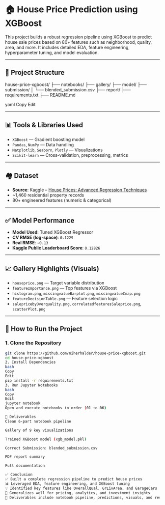 # 🏠 House Price Prediction using XGBoost

This project builds a robust regression pipeline using XGBoost to predict house sale prices based on 80+ features such as neighborhood, quality, area, and more. It includes detailed EDA, feature engineering, hyperparameter tuning, and model evaluation.

---

## 📁 Project Structure

house-price-xgboost/
├── notebooks/
├── gallery/
├── model/
├── submission/
│ └── blended_submission.csv
├── report/
├── requirements.txt
├── README.md

yaml
Copy
Edit

---

## 📊 Tools & Libraries Used

- `XGBoost` — Gradient boosting model
- `Pandas`, `NumPy` — Data handling
- `Matplotlib`, `Seaborn`, `Plotly` — Visualizations
- `Scikit-learn` — Cross-validation, preprocessing, metrics

---

## 🏘️ Dataset

- **Source**: Kaggle – [House Prices: Advanced Regression Techniques](https://www.kaggle.com/competitions/house-prices-advanced-regression-techniques)
- ~1,460 residential property records
- 80+ engineered features (numeric & categorical)

---

## ✅ Model Performance

- **Model Used**: Tuned XGBoost Regressor  
- **CV RMSE (log-space)**: `0.1229`  
- **Real RMSE**: `~0.13`  
- **Kaggle Public Leaderboard Score**: `0.12826`

---

## 📈 Gallery Highlights (Visuals)

- `houseprice.png` — Target variable distribution  
- `featureImportance.png` — Top features via XGBoost  
- `histogram.png`, `missingvalueBarplot.png`, `missingvalueCmap.png`  
- `featureDecisionTable.png` — Feature selection logic  
- `salepricebyOverquality.png`, `correlatedfeaturesSaleprice.png`, `scatterPlot.png`

---

## 🚀 How to Run the Project

### 1. Clone the Repository

```bash
git clone https://github.com/niherhalder/house-price-xgboost.git
cd house-price-xgboost
2. Install Dependencies
bash
Copy
Edit
pip install -r requirements.txt
3. Run Jupyter Notebooks
bash
Copy
Edit
jupyter notebook
Open and execute notebooks in order (01 to 06)

📂 Deliverables
Clean 6-part notebook pipeline

Gallery of 9 key visualizations

Trained XGBoost model (xgb_model.pkl)

Correct Submission: blended_submission.csv

PDF report summary

Full documentation

✅ Conclusion
✅ Built a complete regression pipeline to predict house prices
📊 Leveraged EDA, feature engineering, and XGBoost tuning
💡 Identified key features like OverallQual, GrLivArea, and GarageCars
🧠 Generalizes well for pricing, analytics, and investment insights
📂 Deliverables include notebook pipeline, predictions, visuals, and results

